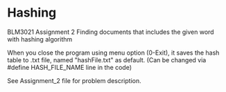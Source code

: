 # Hashing
BLM3021 Assignment 2
 Finding documents that includes the given word with hashing algorithm

When you close the program using menu option (0-Exit), it saves the hash table to .txt file, named "hashFile.txt" as default. (Can be changed via #define HASH_FILE_NAME line in the code)

See Assignment_2 file for problem description.

